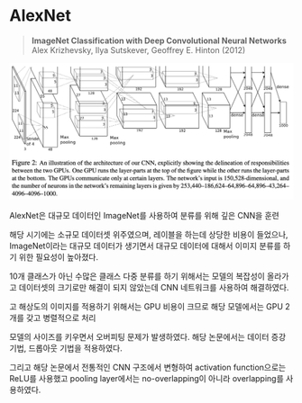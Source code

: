 # AlexNet

> **ImageNet Classification with Deep Convolutional Neural Networks**  
> Alex Krizhevsky, Ilya Sutskever, Geoffrey E. Hinton (2012)

![](/assets/img/alexnet.png)

AlexNet은 대규모 데이터인 ImageNet를 사용하여 분류를 위해 깊은 CNN을 훈련

해당 시기에는 소규모 데이터셋 위주였으며, 레이블을 하는데 상당한 비용이 들었으나, ImageNet이라는 대규모 데이터가 생기면서 대규모 데이터에 대해서 이미지 분류를 하기 위한 필요성이 높아졌다.

10개 클래스가 아닌 수많은 클래스 다중 분류를 하기 위해서는 모델의 복잡성이 올라가고 데이터셋의 크기로만 해결이 되지 않았는데 CNN 네트워크를 사용하여 해결하였다.

고 해상도의 이미지를 적용하기 위해서는 GPU 비용이 크므로 해당 모델에서는 GPU 2개를 갖고 병렬적으로 처리

모델의 사이즈를 키우면서 오버피팅 문제가 발생하였다. 해당 논문에서는 데이터 증강 기법, 드롭아웃 기법을 적용하였다.

그리고 해당 논문에서 전통적인 CNN 구조에서 변형하여 activation function으로는 ReLU를 사용했고 pooling layer에서는 no-overlapping이 아니라 overlapping를 사용하였다.



